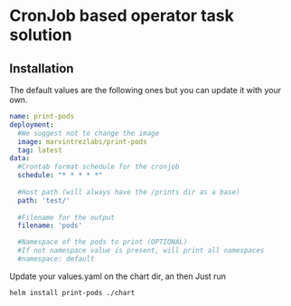 # CronJob based operator task solution

## Installation

The default values are the following ones but you can update it with your own.
```yaml
name: print-pods
deployment:
  #We suggest not to change the image
  image: marvintrezlabs/print-pods
  tag: latest
data:
  #Crontab format schedule for the cronjob
  schedule: "* * * * *"
  
  #Host path (will always have the /prints dir as a base)
  path: 'test/'
  
  #Filename for the output
  filename: 'pods'

  #Namespace of the pods to print (OPTIONAL)
  #If not namespace value is present, will print all namespaces
  #namespace: default
```
Update your values.yaml on the chart dir, an then Just run
```bash
helm install print-pods ./chart
```

